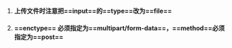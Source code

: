 1. #### 上传文件时注意把==input==的==type==改为==file==

2. #### ==enctype== 必须指定为==multipart/form-data==，==method==必须指定为==post==

   

